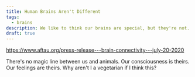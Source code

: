 ```yaml
---
title: Human Brains Aren't Different
tags:
  - brains
description: We like to think our brains are special, but they're not.
draft: true
---
```


https://www.aftau.org/press-release---brain-connectivity---july-20-2020

There's no magic line between us and animals. Our consciousness is theirs. Our feelings are theirs. Why aren't I a vegetarian if I think this?
